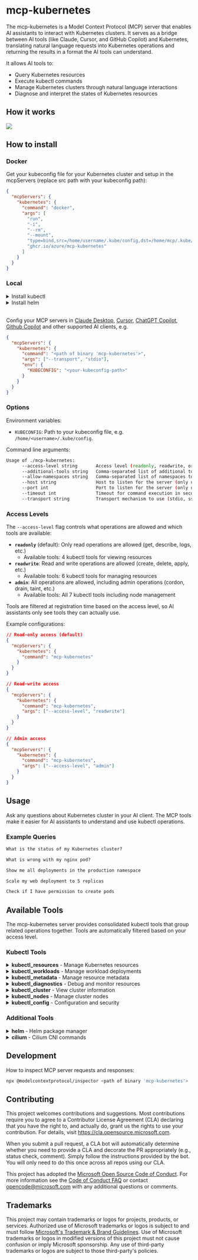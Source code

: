 # mcp-kubernetes

The mcp-kubernetes is a Model Context Protocol (MCP) server that enables AI assistants to interact with Kubernetes clusters. It serves as a bridge between AI tools (like Claude, Cursor, and GitHub Copilot) and Kubernetes, translating natural language requests into Kubernetes operations and returning the results in a format the AI tools can understand.

It allows AI tools to:

- Query Kubernetes resources
- Execute kubectl commands
- Manage Kubernetes clusters through natural language interactions
- Diagnose and interpret the states of Kubernetes resources

## How it works

![](assets/mcp-kubernetes-server.png)

## How to install

### Docker

Get your kubeconfig file for your Kubernetes cluster and setup in the mcpServers (replace src path with your kubeconfig path):

```json
{
  "mcpServers": {
    "kubernetes": {
      "command": "docker",
      "args": [
        "run",
        "-i",
        "--rm",
        "--mount",
        "type=bind,src=/home/username/.kube/config,dst=/home/mcp/.kube/config",
        "ghcr.io/azure/mcp-kubernetes"
      ]
    }
  }
}
```

### Local

<details>

<summary>Install kubectl</summary>

Install [kubectl](https://kubernetes.io/docs/tasks/tools/) if it's not installed yet and add it to your PATH, e.g.

```bash
# For Linux
curl -LO "https://dl.k8s.io/release/$(curl -L -s https://dl.k8s.io/release/stable.txt)/bin/linux/amd64/kubectl"

# For MacOS
curl -LO "https://dl.k8s.io/release/$(curl -L -s https://dl.k8s.io/release/stable.txt)/bin/darwin/arm64/kubectl"
```

</details>

<details>
<summary>Install helm</summary>

Install [helm](https://helm.sh/docs/intro/install/) if it's not installed yet and add it to your PATH, e.g.

```bash
curl -sSL https://raw.githubusercontent.com/helm/helm/main/scripts/get-helm-3 | bash
```

</details>

<br/>

Config your MCP servers in [Claude Desktop](https://claude.ai/download), [Cursor](https://www.cursor.com/), [ChatGPT Copilot](https://marketplace.visualstudio.com/items?itemName=feiskyer.chatgpt-copilot), [Github Copilot](https://github.com/features/copilot) and other supported AI clients, e.g.

```json
{
  "mcpServers": {
    "kubernetes": {
      "command": "<path of binary 'mcp-kubernetes'>",
      "args": ["--transport", "stdio"],
      "env": {
        "KUBECONFIG": "<your-kubeconfig-path>"
      }
    }
  }
}
```

### Options

Environment variables:

- `KUBECONFIG`: Path to your kubeconfig file, e.g. `/home/<username>/.kube/config`.

Command line arguments:

```sh
Usage of ./mcp-kubernetes:
      --access-level string       Access level (readonly, readwrite, or admin) (default "readonly")
      --additional-tools string   Comma-separated list of additional tools to support (kubectl is always enabled). Available: helm,cilium
      --allow-namespaces string   Comma-separated list of namespaces to allow (empty means all allowed)
      --host string               Host to listen for the server (only used with transport sse or streamable-http) (default "127.0.0.1")
      --port int                  Port to listen for the server (only used with transport sse or streamable-http) (default 8000)
      --timeout int               Timeout for command execution in seconds, default is 60s (default 60)
      --transport string          Transport mechanism to use (stdio, sse or streamable-http) (default "stdio")
```

### Access Levels

The `--access-level` flag controls what operations are allowed and which tools are available:

- **`readonly`** (default): Only read operations are allowed (get, describe, logs, etc.)
  - Available tools: 4 kubectl tools for viewing resources
- **`readwrite`**: Read and write operations are allowed (create, delete, apply, etc.)
  - Available tools: 6 kubectl tools for managing resources
- **`admin`**: All operations are allowed, including admin operations (cordon, drain, taint, etc.)
  - Available tools: All 7 kubectl tools including node management

Tools are filtered at registration time based on the access level, so AI assistants only see tools they can actually use.

Example configurations:

```json
// Read-only access (default)
{
  "mcpServers": {
    "kubernetes": {
      "command": "mcp-kubernetes"
    }
  }
}

// Read-write access
{
  "mcpServers": {
    "kubernetes": {
      "command": "mcp-kubernetes",
      "args": ["--access-level", "readwrite"]
    }
  }
}

// Admin access
{
  "mcpServers": {
    "kubernetes": {
      "command": "mcp-kubernetes",
      "args": ["--access-level", "admin"]
    }
  }
}
```

## Usage

Ask any questions about Kubernetes cluster in your AI client. The MCP tools make it easier for AI assistants to understand and use kubectl operations.

### Example Queries

```txt
What is the status of my Kubernetes cluster?

What is wrong with my nginx pod?

Show me all deployments in the production namespace

Scale my web deployment to 5 replicas

Check if I have permission to create pods
```

## Available Tools

The mcp-kubernetes server provides consolidated kubectl tools that group related operations together. Tools are automatically filtered based on your access level.

### Kubectl Tools

<details>
<summary><b>kubectl_resources</b> - Manage Kubernetes resources</summary>

**Available in**: readonly, readwrite, admin

Handles CRUD operations on Kubernetes resources. In readonly mode, only supports `get` and `describe` operations.

**Parameters:**

- `operation`: The operation to perform (get, describe, create, delete, apply, patch, replace)
- `resource`: The resource type (e.g., pods, deployments, services) or empty for file-based operations
- `args`: Additional arguments like resource names, namespaces, and flags

**Examples:**

```bash
# Get all pods
operation: "get"
resource: "pods"
args: "--all-namespaces"

# Apply a configuration
operation: "apply"
resource: ""
args: "-f deployment.yaml"
```

</details>

<details>
<summary><b>kubectl_workloads</b> - Manage workload deployments</summary>

**Available in**: readwrite, admin

Manages deployment lifecycle operations including scaling and rollouts.

**Parameters:**

- `operation`: The operation to perform (run, expose, scale, autoscale, rollout)
- `resource`: For rollout operations, the subcommand (status, history, undo, restart, pause, resume)
- `args`: Additional arguments

**Examples:**

```bash
# Scale a deployment
operation: "scale"
resource: "deployment"
args: "nginx --replicas=3"

# Check rollout status
operation: "rollout"
resource: "status"
args: "deployment/nginx"
```

</details>

<details>
<summary><b>kubectl_metadata</b> - Manage resource metadata</summary>

**Available in**: readwrite, admin

Updates labels, annotations, and other metadata on resources.

**Parameters:**

- `operation`: The operation to perform (label, annotate, set)
- `resource`: The resource type
- `args`: Resource name and metadata changes

**Examples:**

```bash
# Add a label
operation: "label"
resource: "pods"
args: "nginx-pod app=web"

# Set image
operation: "set"
resource: "image"
args: "deployment/nginx nginx=nginx:latest"
```

</details>

<details>
<summary><b>kubectl_diagnostics</b> - Debug and monitor resources</summary>

**Available in**: readonly, readwrite, admin

Provides debugging and monitoring capabilities.

**Parameters:**

- `operation`: The operation to perform (logs, events, top, exec, cp)
- `resource`: The resource type or specific resource
- `args`: Additional arguments

**Examples:**

```bash
# View logs
operation: "logs"
resource: ""
args: "nginx-pod -f"

# Execute command in pod
operation: "exec"
resource: ""
args: "nginx-pod -- ls /app"
```

</details>

<details>
<summary><b>kubectl_cluster</b> - View cluster information</summary>

**Available in**: readonly, readwrite, admin

Provides cluster-level information and API discovery.

**Parameters:**

- `operation`: The operation to perform (cluster-info, api-resources, api-versions, explain)
- `resource`: For explain operation, the resource to document
- `args`: Additional flags

**Examples:**

```bash
# Get cluster info
operation: "cluster-info"
resource: ""
args: ""

# Explain pod spec
operation: "explain"
resource: "pod.spec"
args: "--recursive"
```

</details>

<details>
<summary><b>kubectl_nodes</b> - Manage cluster nodes</summary>

**Available in**: admin only

Manages node-level operations for cluster maintenance.

**Parameters:**

- `operation`: The operation to perform (cordon, uncordon, drain, taint)
- `resource`: Usually 'node' or 'nodes'
- `args`: Node names and operation-specific flags

**Examples:**

```bash
# Drain a node
operation: "drain"
resource: "node"
args: "worker-1 --ignore-daemonsets"

# Add a taint
operation: "taint"
resource: "nodes"
args: "worker-1 key=value:NoSchedule"
```

</details>

<details>
<summary><b>kubectl_config</b> - Configuration and security</summary>

**Available in**: readonly, readwrite, admin

Handles configuration validation and security operations. In readonly mode, only supports `diff` and `auth can-i`.

**Parameters:**

- `operation`: The operation to perform (diff, auth, certificate)
- `resource`: Subcommand for auth/certificate operations
- `args`: Operation-specific arguments

**Examples:**

```bash
# Check permissions
operation: "auth"
resource: "can-i"
args: "create pods"

# Approve certificate
operation: "certificate"
resource: "approve"
args: "csr-name"
```

</details>

### Additional Tools

<details>
<summary><b>helm</b> - Helm package manager</summary>

**Available when**: `--additional-tools=helm` is specified

Run Helm commands for managing Kubernetes applications.

**Parameters:**

- `command`: The helm command to execute

**Example:**

```bash
command: "list --all-namespaces"
```

</details>

<details>
<summary><b>cilium</b> - Cilium CNI commands</summary>

**Available when**: `--additional-tools=cilium` is specified

Run Cilium commands for network policies and observability.

**Parameters:**

- `command`: The cilium command to execute

**Example:**

```bash
command: "status --brief"
```

</details>

## Development

How to inspect MCP server requests and responses:

```sh
npx @modelcontextprotocol/inspector <path of binary 'mcp-kubernetes'>
```

## Contributing

This project welcomes contributions and suggestions. Most contributions require you to agree to a Contributor License Agreement (CLA) declaring that you have the right to, and actually do, grant us the rights to use your contribution. For details, visit https://cla.opensource.microsoft.com.

When you submit a pull request, a CLA bot will automatically determine whether you need to provide a CLA and decorate the PR appropriately (e.g., status check, comment). Simply follow the instructions provided by the bot. You will only need to do this once across all repos using our CLA.

This project has adopted the [Microsoft Open Source Code of Conduct](https://opensource.microsoft.com/codeofconduct/). For more information see the [Code of Conduct FAQ](https://opensource.microsoft.com/codeofconduct/faq/) or contact [opencode@microsoft.com](mailto:opencode@microsoft.com) with any additional questions or comments.

## Trademarks

This project may contain trademarks or logos for projects, products, or services. Authorized use of Microsoft trademarks or logos is subject to and must follow [Microsoft's Trademark & Brand Guidelines](https://www.microsoft.com/en-us/legal/intellectualproperty/trademarks/usage/general). Use of Microsoft trademarks or logos in modified versions of this project must not cause confusion or imply Microsoft sponsorship. Any use of third-party trademarks or logos are subject to those third-party's policies.
